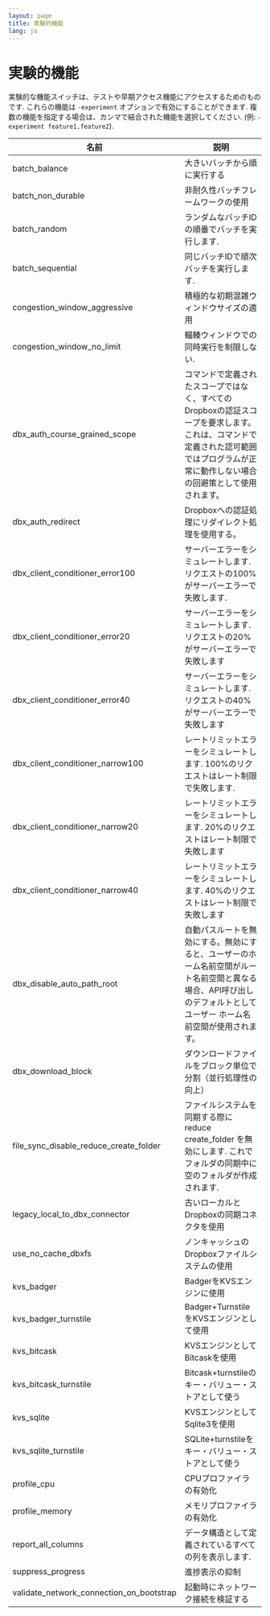 ```yaml
---
layout: page
title: 実験的機能
lang: ja
---
```


# 実験的機能

実験的な機能スイッチは、テストや早期アクセス機能にアクセスするためのものです. これらの機能は `-experiment` オプションで有効にすることができます. 複数の機能を指定する場合は、カンマで結合された機能を選択してください. (例: `-experiment feature1,feature2`).

| 名前                                     | 説明                                                                                                                                                                                  |
|------------------------------------------|---------------------------------------------------------------------------------------------------------------------------------------------------------------------------------------|
| batch_balance                            | 大きいバッチから順に実行する                                                                                                                                                          |
| batch_non_durable                        | 非耐久性バッチフレームワークの使用                                                                                                                                                    |
| batch_random                             | ランダムなバッチIDの順番でバッチを実行します.                                                                                                                                         |
| batch_sequential                         | 同じバッチIDで順次バッチを実行します.                                                                                                                                                 |
| congestion_window_aggressive             | 積極的な初期混雑ウィンドウサイズの適用                                                                                                                                                |
| congestion_window_no_limit               | 輻輳ウィンドウでの同時実行を制限しない.                                                                                                                                               |
| dbx_auth_course_grained_scope            | コマンドで定義されたスコープではなく、すべてのDropboxの認証スコープを要求します。これは、コマンドで定義された認可範囲ではプログラムが正常に動作しない場合の回避策として使用されます。 |
| dbx_auth_redirect                        | Dropboxへの認証処理にリダイレクト処理を使用する。                                                                                                                                     |
| dbx_client_conditioner_error100          | サーバーエラーをシミュレートします. リクエストの100%がサーバーエラーで失敗します.                                                                                                     |
| dbx_client_conditioner_error20           | サーバーエラーをシミュレートします. リクエストの20%がサーバーエラーで失敗します                                                                                                       |
| dbx_client_conditioner_error40           | サーバーエラーをシミュレートします. リクエストの40%がサーバーエラーで失敗します                                                                                                       |
| dbx_client_conditioner_narrow100         | レートリミットエラーをシミュレートします. 100%のリクエストはレート制限で失敗します.                                                                                                   |
| dbx_client_conditioner_narrow20          | レートリミットエラーをシミュレートします. 20%のリクエストはレート制限で失敗します                                                                                                     |
| dbx_client_conditioner_narrow40          | レートリミットエラーをシミュレートします. 40%のリクエストはレート制限で失敗します                                                                                                     |
| dbx_disable_auto_path_root               | 自動パスルートを無効にする。無効にすると、ユーザーのホーム名前空間がルート名前空間と異なる場合、API呼び出しのデフォルトとしてユーザー ホーム名前空間が使用されます。                  |
| dbx_download_block                       | ダウンロードファイルをブロック単位で分割（並行処理性の向上）                                                                                                                          |
| file_sync_disable_reduce_create_folder   | ファイルシステムを同期する際に reduce create_folder を無効にします. これでフォルダの同期中に空のフォルダが作成されます.                                                               |
| legacy_local_to_dbx_connector            | 古いローカルとDropboxの同期コネクタを使用                                                                                                                                             |
| use_no_cache_dbxfs                       | ノンキャッシュのDropboxファイルシステムの使用                                                                                                                                         |
| kvs_badger                               | BadgerをKVSエンジンに使用                                                                                                                                                             |
| kvs_badger_turnstile                     | Badger+TurnstileをKVSエンジンとして使用                                                                                                                                               |
| kvs_bitcask                              | KVSエンジンとしてBitcaskを使用                                                                                                                                                        |
| kvs_bitcask_turnstile                    | Bitcask+turnstileのキー・バリュー・ストアとして使う                                                                                                                                   |
| kvs_sqlite                               | KVSエンジンとしてSqlite3を使用                                                                                                                                                        |
| kvs_sqlite_turnstile                     | SQLite+turnstileをキー・バリュー・ストアとして使う                                                                                                                                    |
| profile_cpu                              | CPUプロファイラの有効化                                                                                                                                                               |
| profile_memory                           | メモリプロファイラの有効化                                                                                                                                                            |
| report_all_columns                       | データ構造として定義されているすべての列を表示します.                                                                                                                                 |
| suppress_progress                        | 進捗表示の抑制                                                                                                                                                                        |
| validate_network_connection_on_bootstrap | 起動時にネットワーク接続を検証する                                                                                                                                                    |


